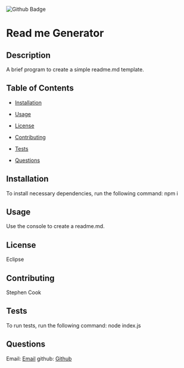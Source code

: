  ![Github Badge](https://img.shields.io/badge/license-Eclipse-green)

  
  # Read me Generator
 
 
  ## Description
  
 A brief program to create a simple readme.md template.
  
  ## Table of Contents 
  
  * [Installation](#installation)
  
  * [Usage](#usage)
  
  * [License](#license)
  
  * [Contributing](#contributing)
  
  * [Tests](#tests)
  
  * [Questions](#questions)
  
  ## Installation
  
  To install necessary dependencies, run the following command:
  npm i
  
  
  ## Usage
  Use the console to create a readme.md.
  
  
  
  ## License

  Eclipse

  
  
    
  ## Contributing
  Stephen Cook
  
  
  ## Tests
  
  To run tests, run the following command:
  node index.js
  
  
  ## Questions
  
  Email: [Email](mailto:spcook23@gmail.com)
  github: [Github](https://github.com/stephencodesstuff)